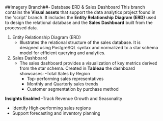 ##Imagery Branch##- Database ERD & Sales Dashboard
  This branch contains the **Visual assets** that support the data analytics project found in the 'script' branch.
  It includes the **Entity Relationship Diagram (ERD)** used to design the relational database and the **Sales Dashboard** built from the processed data.

  1. Entity Relationship Diagram (ERD)
     - Illustrates the relational structure of the sales database. It is designed using PostgreSQL syntax and normalized to a star schema model for efficient querying and analytics.
  2. Sales Dashboard
     - The sales dashboard provides a visualization of key metrics derived from the star schema. Created in **Tableau** the dashboard showcases:
         -Total Sales by Region
         - Top-performing sales representatives
         - Monthly and Quarterly sales trends
         - Customer segmentation by purchase method
      
**Insights Enabled**
-Track Revenue Growth and Seasonality
- Identify High-performing sales regions
- Support forecasting and inventory planning
